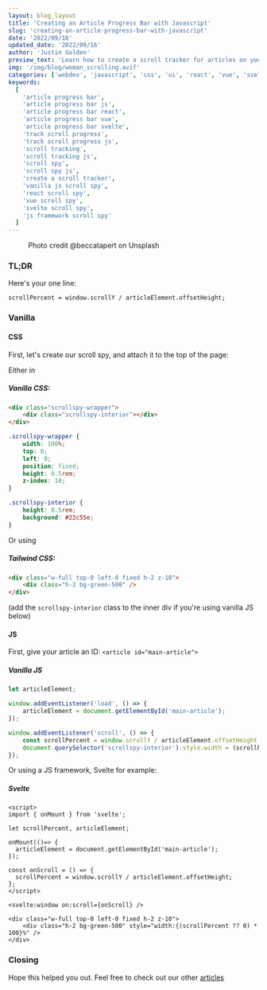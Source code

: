 ```yaml
---
layout: blog_layout
title: 'Creating an Article Progress Bar with Javascript'
slug: 'creating-an-article-progress-bar-with-javascript'
date: '2022/09/16'
updated_date: '2022/09/16'
author: 'Justin Golden'
preview_text: 'Learn how to create a scroll tracker for articles on your blog in just a few minutes'
img: '/img/blog/woman_scrolling.avif'
categories: ['webdev', 'javascript', 'css', 'ui', 'react', 'vue', 'svelte']
keywords:
  [
    'article progress bar',
    'article progress bar js',
    'article progress bar react',
    'article progress bar vue',
    'article progress bar svelte',
    'track scroll progress',
    'track scroll progress js',
    'scroll tracking',
    'scroll tracking js',
    'scroll spy',
    'scroll spy js',
    'create a scroll tracker',
    'vanilla js scroll spy',
    'react scroll spy',
    'vue scroll spy',
    'svelte scroll spy',
    'js framework scroll spy'
  ]
---
```


<figure>
  <picture>
    <source type="image/avif" srcset="/img/blog/woman_scrolling.avif" alt="">
    <img src="/img/blog/woman_scrolling.jpg" alt="">
  </picture>
  <figcaption>Photo credit @beccatapert on Unsplash</figcaption>
</figure>

### TL;DR

Here's your one line:

`scrollPercent = window.scrollY / articleElement.offsetHeight;`

### Vanilla

#### CSS

First, let's create our scroll spy, and attach it to the top of the page:

Either in

##### Vanilla CSS:

```html
<div class="scrollspy-wrapper">
	<div class="scrollspy-interior"></div>
</div>
```

```css
.scrollspy-wrapper {
	width: 100%;
	top: 0;
	left: 0;
	position: fixed;
	height: 0.5rem;
	z-index: 10;
}

.scrollspy-interior {
	height: 0.5rem;
	background: #22c55e;
}
```

Or using

##### Tailwind CSS:

```html
<div class="w-full top-0 left-0 fixed h-2 z-10">
	<div class="h-2 bg-green-500" />
</div>
```

(add the `scrollspy-interior` class to the inner div if you're using vanilla JS below)

#### JS

First, give your article an ID: `<article id="main-article">`

##### Vanilla JS

```js
let articleElement;

window.addEventListener('load', () => {
	articleElement = document.getElementById('main-article');
});

window.addEventListener('scroll', () => {
	const scrollPercent = window.scrollY / articleElement.offsetHeight;
	document.querySelector('scrollspy-interior').style.width = (scrollPercent ?? 0) * 100;
});
```

Or using a JS framework, Svelte for example:

##### Svelte

```
<script>
import { onMount } from 'svelte';

let scrollPercent, articleElement;

onMount(()=> {
  articleElement = document.getElementById('main-article');
});

const onScroll = () => {
  scrollPercent = window.scrollY / articleElement.offsetHeight;
};
</script>

<svelte:window on:scroll={onScroll} />

<div class="w-full top-0 left-0 fixed h-2 z-10">
	<div class="h-2 bg-green-500" style="width:{(scrollPercent ?? 0) * 100}%" />
</div>
```

### Closing

Hope this helped you out. Feel free to check out our other [articles](/blog)
